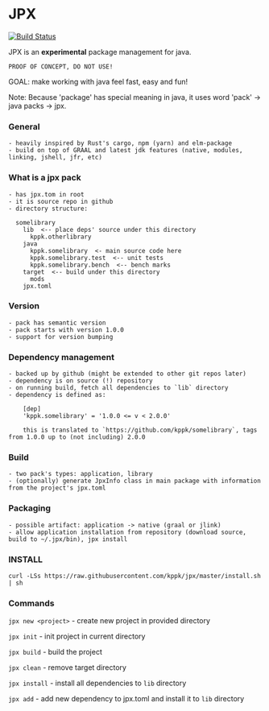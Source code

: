 # JPX

[![Build Status](https://travis-ci.org/kppk/jpx.svg?branch=master)](https://travis-ci.org/kppk/jpx)

JPX is an **experimental** package management for java.

`PROOF OF CONCEPT, DO NOT USE!`

GOAL: make working with java feel fast, easy and fun!

Note: Because 'package' has special meaning in java, it uses word 'pack' -> java packs -> jpx.

### General

    - heavily inspired by Rust's cargo, npm (yarn) and elm-package
    - build on top of GRAAL and latest jdk features (native, modules, linking, jshell, jfr, etc)

### What is a jpx pack

    - has jpx.tom in root
    - it is source repo in github
    - directory structure:

      somelibrary
        lib  <-- place deps' source under this directory
          kppk.otherlibrary
        java
          kppk.somelibrary  <- main source code here
          kppk.somelibrary.test  <-- unit tests
          kppk.somelibrary.bench  <-- bench marks
        target  <-- build under this directory
          mods
        jpx.toml

### Version

    - pack has semantic version
    - pack starts with version 1.0.0
    - support for version bumping


### Dependency management

    - backed up by github (might be extended to other git repos later)
    - dependency is on source (!) repository
    - on running build, fetch all dependencies to `lib` directory
    - dependency is defined as:

        [dep]
        'kppk.somelibrary' = '1.0.0 <= v < 2.0.0'

        this is translated to `https://github.com/kppk/somelibrary`, tags from 1.0.0 up to (not including) 2.0.0

### Build

    - two pack's types: application, library
    - (optionally) generate JpxInfo class in main package with information from the project's jpx.toml

### Packaging

    - possible artifact: application -> native (graal or jlink)
    - allow application installation from repository (download source, build to ~/.jpx/bin), jpx install

### INSTALL

`curl -LSs https://raw.githubusercontent.com/kppk/jpx/master/install.sh | sh`

### Commands

`jpx new <project>`   - create new project in provided directory

`jpx init`            - init project in current directory

`jpx build`           - build the project

`jpx clean`           - remove target directory

`jpx install`         - install all dependencies to `lib` directory

`jpx add`             - add new dependency to jpx.toml and install it to `lib` directory



